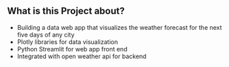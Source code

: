 ## What is this Project about?

- Building a data web app that visualizes the weather forecast for the next five days of any city
- Plotly libraries for data visualization
- Python Streamlit for web app front end
- Integrated with open weather api for backend
